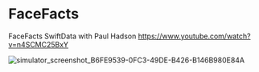 # FaceFacts
FaceFacts SwiftData with Paul Hadson
https://www.youtube.com/watch?v=n4SCMC25BxY


![simulator_screenshot_B6FE9539-0FC3-49DE-B426-B146B980E84A](https://github.com/yuliyaGrygoryeva/FaceFacts/assets/107269431/0e6f15f9-6fcd-4ddd-bf27-5b4641f89b69)
